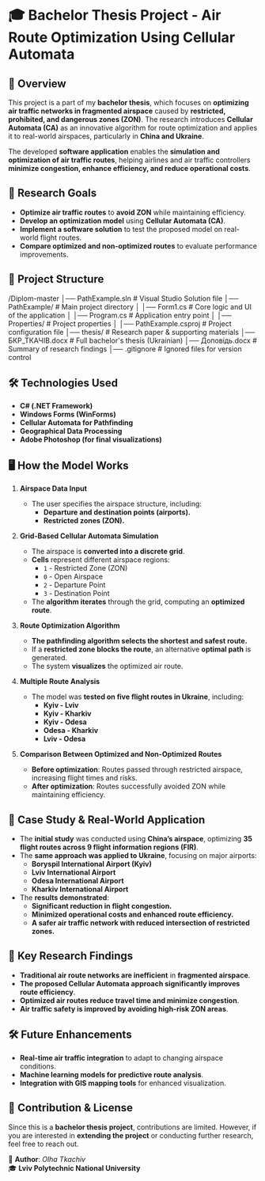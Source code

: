 # 🎓 Bachelor Thesis Project - Air Route Optimization Using Cellular Automata

## 📌 Overview
This project is a part of my **bachelor thesis**, which focuses on **optimizing air traffic networks in fragmented airspace** caused by **restricted, prohibited, and dangerous zones (ZON)**. The research introduces **Cellular Automata (CA)** as an innovative algorithm for route optimization and applies it to real-world airspaces, particularly in **China and Ukraine**.

The developed **software application** enables the **simulation and optimization of air traffic routes**, helping airlines and air traffic controllers **minimize congestion, enhance efficiency, and reduce operational costs**.

## 🎯 Research Goals
- **Optimize air traffic routes** to **avoid ZON** while maintaining efficiency.
- **Develop an optimization model** using **Cellular Automata (CA)**.
- **Implement a software solution** to test the proposed model on real-world flight routes.
- **Compare optimized and non-optimized routes** to evaluate performance improvements.

## 📂 Project Structure
/Diplom-master │── PathExample.sln # Visual Studio Solution file │── PathExample/ # Main project directory │ │── Form1.cs # Core logic and UI of the application │ │── Program.cs # Application entry point │ │── Properties/ # Project properties │ │── PathExample.csproj # Project configuration file │── thesis/ # Research paper & supporting materials │── БКР_ТКАЧІВ.docx # Full bachelor's thesis (Ukrainian) │── Доповідь.docx # Summary of research findings │── .gitignore # Ignored files for version control

## 🛠️ Technologies Used
- **C# (.NET Framework)**
- **Windows Forms (WinForms)**
- **Cellular Automata for Pathfinding**
- **Geographical Data Processing**
- **Adobe Photoshop (for final visualizations)**

## 🖥️ How the Model Works
1. **Airspace Data Input**
   - The user specifies the airspace structure, including:
     - **Departure and destination points (airports).**
     - **Restricted zones (ZON).**
   
2. **Grid-Based Cellular Automata Simulation**
   - The airspace is **converted into a discrete grid**.
   - **Cells** represent different airspace regions:
     - `1` - Restricted Zone (ZON)
     - `0` - Open Airspace
     - `2` - Departure Point
     - `3` - Destination Point
   - The **algorithm iterates** through the grid, computing an **optimized route**.

3. **Route Optimization Algorithm**
   - **The pathfinding algorithm selects the shortest and safest route.**
   - If a **restricted zone blocks the route**, an alternative **optimal path** is generated.
   - The system **visualizes** the optimized air route.

4. **Multiple Route Analysis**
   - The model was **tested on five flight routes in Ukraine**, including:
     - **Kyiv - Lviv**
     - **Kyiv - Kharkiv**
     - **Kyiv - Odesa**
     - **Odesa - Kharkiv**
     - **Lviv - Odesa**

5. **Comparison Between Optimized and Non-Optimized Routes**
   - **Before optimization**: Routes passed through restricted airspace, increasing flight times and risks.
   - **After optimization**: Routes successfully avoided ZON while maintaining efficiency.

## 📌 Case Study & Real-World Application
- The **initial study** was conducted using **China’s airspace**, optimizing **35 flight routes across 9 flight information regions (FIR)**.
- The **same approach was applied to Ukraine**, focusing on major airports:
  - **Boryspil International Airport (Kyiv)**
  - **Lviv International Airport**
  - **Odesa International Airport**
  - **Kharkiv International Airport**
- The **results demonstrated**:
  - **Significant reduction in flight congestion.**
  - **Minimized operational costs and enhanced route efficiency.**
  - **A safer air traffic network with reduced intersection of restricted zones.**

## 📌 Key Research Findings
- **Traditional air route networks are inefficient** in **fragmented airspace**.
- **The proposed Cellular Automata approach significantly improves route efficiency**.
- **Optimized air routes reduce travel time and minimize congestion**.
- **Air traffic safety is improved by avoiding high-risk ZON areas**.

## 🛠️ Future Enhancements
- **Real-time air traffic integration** to adapt to changing airspace conditions.
- **Machine learning models for predictive route analysis**.
- **Integration with GIS mapping tools** for enhanced visualization.

## 🤝 Contribution & License
Since this is a **bachelor thesis project**, contributions are limited. However, if you are interested in **extending the project** or conducting further research, feel free to reach out.

📌 **Author**: _Olha Tkachiv_  
🎓 **Lviv Polytechnic National University**  
